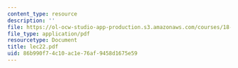 ```yaml
---
content_type: resource
description: ''
file: https://ol-ocw-studio-app-production.s3.amazonaws.com/courses/18-034-honors-differential-equations-spring-2004/86b990f74c10ac1e76af9458d1675e59_lec22.pdf
file_type: application/pdf
resourcetype: Document
title: lec22.pdf
uid: 86b990f7-4c10-ac1e-76af-9458d1675e59
---
```

